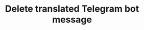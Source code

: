 ---
title: Delete translated Telegram bot message
excerpt: >-
  The method is used for deleting the language version of the basic Telegram bot
  message.
api:
  file: yespoio.json
  operationId: deleteTranslatedTelegramBotMessage
deprecated: false
hidden: false
metadata:
  title: ''
  description: ''
  robots: index
next:
  description: ''
---